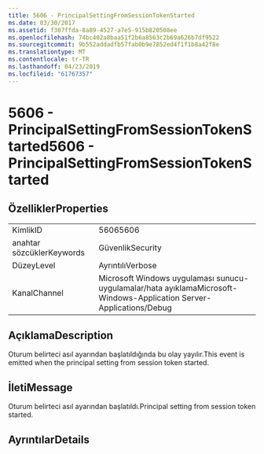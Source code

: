 ```yaml
---
title: 5606 - PrincipalSettingFromSessionTokenStarted
ms.date: 03/30/2017
ms.assetid: f307ffda-8a89-4527-a7e5-915b820508ee
ms.openlocfilehash: 74bc402a8baa51f2b6a8563c2b69a626b7df9522
ms.sourcegitcommit: 9b552addadfb57fab0b9e7852ed4f1f1b8a42f8e
ms.translationtype: MT
ms.contentlocale: tr-TR
ms.lasthandoff: 04/23/2019
ms.locfileid: "61767357"
---
```

# <a name="5606---principalsettingfromsessiontokenstarted"></a><span data-ttu-id="87b07-102">5606 - PrincipalSettingFromSessionTokenStarted</span><span class="sxs-lookup"><span data-stu-id="87b07-102">5606 - PrincipalSettingFromSessionTokenStarted</span></span>
## <a name="properties"></a><span data-ttu-id="87b07-103">Özellikler</span><span class="sxs-lookup"><span data-stu-id="87b07-103">Properties</span></span>  
  
|||  
|-|-|  
|<span data-ttu-id="87b07-104">Kimlik</span><span class="sxs-lookup"><span data-stu-id="87b07-104">ID</span></span>|<span data-ttu-id="87b07-105">5606</span><span class="sxs-lookup"><span data-stu-id="87b07-105">5606</span></span>|  
|<span data-ttu-id="87b07-106">anahtar sözcükler</span><span class="sxs-lookup"><span data-stu-id="87b07-106">Keywords</span></span>|<span data-ttu-id="87b07-107">Güvenlik</span><span class="sxs-lookup"><span data-stu-id="87b07-107">Security</span></span>|  
|<span data-ttu-id="87b07-108">Düzey</span><span class="sxs-lookup"><span data-stu-id="87b07-108">Level</span></span>|<span data-ttu-id="87b07-109">Ayrıntılı</span><span class="sxs-lookup"><span data-stu-id="87b07-109">Verbose</span></span>|  
|<span data-ttu-id="87b07-110">Kanal</span><span class="sxs-lookup"><span data-stu-id="87b07-110">Channel</span></span>|<span data-ttu-id="87b07-111">Microsoft Windows uygulaması sunucu-uygulamalar/hata ayıklama</span><span class="sxs-lookup"><span data-stu-id="87b07-111">Microsoft-Windows-Application Server-Applications/Debug</span></span>|  
  
## <a name="description"></a><span data-ttu-id="87b07-112">Açıklama</span><span class="sxs-lookup"><span data-stu-id="87b07-112">Description</span></span>  
 <span data-ttu-id="87b07-113">Oturum belirteci asıl ayarından başlatıldığında bu olay yayılır.</span><span class="sxs-lookup"><span data-stu-id="87b07-113">This event is emitted when the principal setting from session token started.</span></span>  
  
## <a name="message"></a><span data-ttu-id="87b07-114">İleti</span><span class="sxs-lookup"><span data-stu-id="87b07-114">Message</span></span>  
 <span data-ttu-id="87b07-115">Oturum belirteci asıl ayarından başlatıldı.</span><span class="sxs-lookup"><span data-stu-id="87b07-115">Principal setting from session token started.</span></span>  
  
## <a name="details"></a><span data-ttu-id="87b07-116">Ayrıntılar</span><span class="sxs-lookup"><span data-stu-id="87b07-116">Details</span></span>
